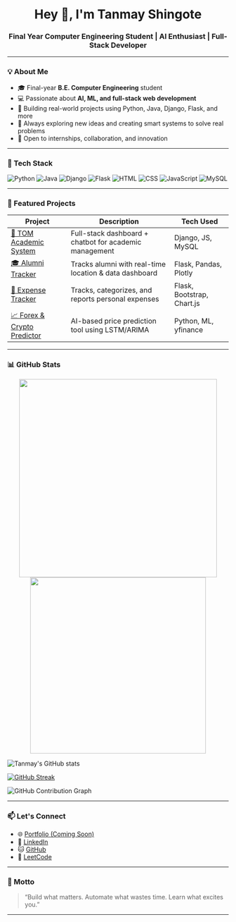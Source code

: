 <h1 align="center">Hey 👋, I'm Tanmay Shingote</h1>
<h3 align="center">Final Year Computer Engineering Student | AI Enthusiast | Full-Stack Developer</h3>

---

### 💡 About Me

- 🎓 Final-year **B.E. Computer Engineering** student
- 💻 Passionate about **AI, ML, and full-stack web development**
- 🚀 Building real-world projects using Python, Java, Django, Flask, and more
- 🎯 Always exploring new ideas and creating smart systems to solve real problems
- 🤝 Open to internships, collaboration, and innovation

---

### 🚀 Tech Stack

<!-- Badges from shields.io -->
![Python](https://img.shields.io/badge/Python-blue?logo=python&logoColor=white)
![Java](https://img.shields.io/badge/Java-red?logo=java&logoColor=white)
![Django](https://img.shields.io/badge/Django-darkgreen?logo=django&logoColor=white)
![Flask](https://img.shields.io/badge/Flask-black?logo=flask)
![HTML](https://img.shields.io/badge/HTML-orange?logo=html5)
![CSS](https://img.shields.io/badge/CSS-blue?logo=css3)
![JavaScript](https://img.shields.io/badge/JavaScript-yellow?logo=javascript)
![MySQL](https://img.shields.io/badge/MySQL-lightblue?logo=mysql)

---

### 📌 Featured Projects

| Project | Description | Tech Used |
|--------|-------------|-----------|
| [💼 TOM Academic System](https://github.com/TanmayShingote2698/TOM-Smart-Academic-Management-System) | Full-stack dashboard + chatbot for academic management | Django, JS, MySQL |
| [🎓 Alumni Tracker](https://github.com/TanmayShingote2698/AluminiNetwork-Tracker ) | Tracks alumni with real-time location & data dashboard | Flask, Pandas, Plotly |
| [💸 Expense Tracker](https://github.com/TanmayShingote2698/ExpenseTracker) | Tracks, categorizes, and reports personal expenses | Flask, Bootstrap, Chart.js |
| [📈 Forex & Crypto Predictor](https://github.com/TanmayShingote2698/market_predictor) | AI-based price prediction tool using LSTM/ARIMA | Python, ML, yfinance |

---

### 📊 GitHub Stats

<p align="center">
  <img src="https://github-readme-stats.vercel.app/api?username=TanmayShingote2698&show_icons=true&theme=radical" width="450"/>
  <img src="https://github-readme-streak-stats.herokuapp.com?user=TanmayShingote2698&theme=radical" width="400"/>
</p>

![Tanmay's GitHub stats](https://github-readme-stats.vercel.app/api?username=TanmayShingote2698&show_icons=true&theme=radical)

[![GitHub Streak](https://github-readme-streak-stats.herokuapp.com?user=TanmayShingote2698&theme=radical)](https://git.io/streak-stats)

![GitHub Contribution Graph](https://ghchart.rshah.org/TanmayShingote2698)


---

### 📫 Let's Connect

- 🌐 [Portfolio (Coming Soon)]()
- 💼 [LinkedIn](https://linkedin.com/in/Tanmay-Shingote2698)
- 🐱 [GitHub](https://github.com/TanmayShingote2698)
- 🧠 [LeetCode](https://leetcode.com/Tanmayshingote2698/)

---

### 💬 Motto

> “Build what matters. Automate what wastes time. Learn what excites you.”

---


